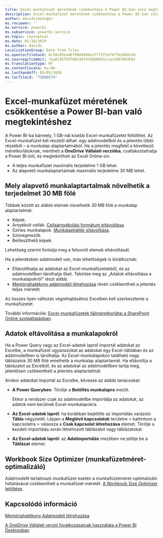 ```yaml
---
title: Excel-munkafüzet méretének csökkentése a Power BI-ban való megtekintéshez
description: Excel-munkafüzet méretének csökkentése a Power BI-ban való megtekintéshez
author: davidiseminger
ms.reviewer: ''
ms.service: powerbi
ms.subservice: powerbi-service
ms.topic: conceptual
ms.date: 01/10/2019
ms.author: davidi
LocalizationGroup: Data from files
ms.openlocfilehash: 8c58c85ea46f9884586e1ff73f1ef9f7b1db9cdd
ms.sourcegitcommit: 7aa0136f93f88516f97ddd8031ccac5d07863b92
ms.translationtype: HT
ms.contentlocale: hu-HU
ms.lasthandoff: 05/05/2020
ms.locfileid: "73860574"
---
```

# <a name="reduce-the-size-of-an-excel-workbook-to-view-it-in-power-bi"></a>Excel-munkafüzet méretének csökkentése a Power BI-ban való megtekintéshez
A Power BI-ba bármely, 1 GB-nál kisebb Excel-munkafüzetet feltölthet. Az Excel-munkafüzet két részből állhat: egy adatmodellből és a jelentés többi részéből – a munkalap alaptartalmából. Ha a jelentés megfelel a következő méretkorlátoknak, mentheti a **OneDrive Vállalati verzióba**, csatlakoztathatja a Power BI-ból, és megtekintheti az Excel Online-on:

* A teljes munkafüzet maximális terjedelme 1 GB lehet.
* Az alapvető munkalaptartalmak maximális terjedelme 30 MB lehet.

## <a name="what-makes-core-worksheet-contents-larger-than-30-mb"></a>Mely alapvető munkalaptartalmak növelhetik a terjedelmet 30 MB fölé
Többek között az alábbi elemek növelhetik 30 MB fölé a munkalap alaptartalmát:

* Képek.
* Árnyékolt cellák. [Cellaárnyékolási formátum eltávolítása](https://support.office.com/article/Add-or-change-the-background-color-of-cells-ac10f131-b847-428f-b656-d65375fb815e).
* Színes munkalapok. [Munkalapháttér eltávolítása](https://support.office.com/article/add-or-remove-a-sheet-background-3577a762-8450-4556-96a2-cc265abc00a8).
* Szövegmezők.
* Beilleszthető képek.

Lehetőség szerint fontolja meg a felsorolt elemek eltávolítását. 

Ha a jelentésben adatmodell van, más lehetőségek is kínálkoznak: 

* Eltávolíthatja az adatokat az Excel-munkafüzetekből, és az adatmodellben tárolhatja őket. Tekintse meg az „Adatok eltávolítása a munkalapokról” részt alább. 
* [Memóriahatékony adatmodell létrehozása](https://support.office.com/article/Create-a-memory-efficient-Data-Model-using-Excel-2013-and-the-Power-Pivot-add-in-951c73a9-21c4-46ab-9f5e-14a2833b6a70) révén csökkentheti a jelentés teljes méretét.

Az összes ilyen változás végrehajtásához Excelben kell szerkesztenie a munkafüzetet.

További információk: [ Excel-munkafüzetek fájlméretkorlátai a SharePoint Online szolgáltatásban](https://support.office.com/article/File-size-limits-for-workbooks-in-SharePoint-Online-9e5bc6f8-018f-415a-b890-5452687b325e).

## <a name="remove-data-from-worksheets"></a>Adatok eltávolítása a munkalapokról
Ha a Power Query vagy az Excel-adatok lapról importál adatokat az Excelbe, a munkafüzet ugyanazokat az adatokat egy Excel-táblában és az adatmodellben is tárolhatja. Az Excel-munkalapokon található nagy táblázatok 30 MB fölé emelhetik a munkalap alaptartamát. Ha eltávolítja a táblázatot az Excelből, és az adatokat az adatmodellben tartja meg, jelentősen csökkentheti a jelentés alaptartalmát. 

Amikor adatokat importál az Excelbe, kövesse az alábbi tanácsokat:

* **A Power Queryben**: Törölje a **Betöltés munkalapra** mezőt.
  
  Ekkor a rendszer csak az adatmodellbe importálja az adatokat, az adatok nem kerülnek Excel-munkalapokra.
* **Az Excel-adatok lapról**: ha korábban bejelölte az importálás varázsló **Tábla** négyzetét: Lépjen a **Meglévő kapcsolatok** területre \> kattintson a kapcsolatra \> válassza a **Csak kapcsolat létrehozása** elemet. Törölje a kezdeti importálás során létrehozott táblázatot vagy táblázatokat.
* **Az Excel-adatok lapról**: az **Adatimportálás** mezőben ne jelölje be a **Táblázat** elemet.

## <a name="workbook-size-optimizer"></a>Workbook Size Optimizer (munkafüzetméret-optimalizáló)
Adatmodellt tartalmazó munkafüzet esetén a munkafüzetméret-optimalizáló futtatásával csökkentheti a munkafüzet méretét. [A Workbook Size Optimizer letöltése](https://www.microsoft.com/download/details.aspx?id=38793).

## <a name="related-info"></a>Kapcsolódó információ
[Memóriahatékony Adatmodell létrehozása](https://support.office.com/article/Create-a-memory-efficient-Data-Model-using-Excel-2013-and-the-Power-Pivot-add-in-951c73a9-21c4-46ab-9f5e-14a2833b6a70)

[A OneDrive Vállalati verzió hivatkozásainak használata a Power BI Desktopban](desktop-use-onedrive-business-links.md)

